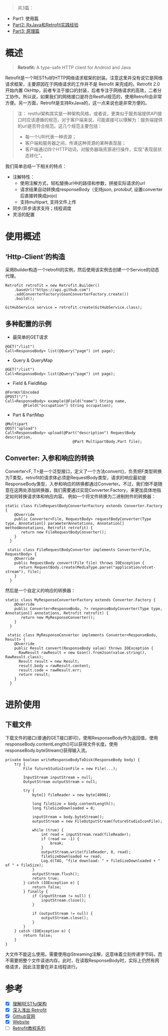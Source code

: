 > 共3篇：
* Part1: 使用篇
* [Part2: RxJava和Retrofit实践经验](网络库：Retrofit（二）：RxJava和Retrofit实践经验.md)
* [Part3: 原理篇](网络库：Retrofit（三）：原理篇.md)

# 概述
> **Retrofit:** A type-safe HTTP client for Android and Java

Retrofit是一个RESTful的HTTP网络请求框架的封装。注意这里并没有说它是网络请求框架，主要原因在于网络请求的工作并不是 Retrofit 来完成的。Retrofit 2.0 开始内置 OkHttp，前者专注于接口的封装，后者专注于网络请求的高效，二者分工协作。所以说，如果我们的网络接口是符合Restful规范的，使用Retrofit会非常方便。另一方面，Retrofit是支持RxJava的，这一点来说也是非常方便的。  
> 注： restful架构其实是一种架构风格，或者说，更类似于服务端提供API接口时应该遵循的规范，对于客户端来说，可能直接可以理解为：服务端提供的url是否符合规范。这几个规范主要包括：
> - 每一个URI代表一种资源；
> - 客户端和服务器之间，传递这种资源的某种表现层；
> - 客户端通过四个HTTP动词，对服务器端资源进行操作，实现"表现层状态转化"。

我们简单总结一下相关的特点：
- 注解特性：
    - 使用注解方式，轻松替换url中的路径和参数，拼接实际请求的url
    - 请求结果自动转换成responseBody（支持json, protobuf, 设置converter后直接转换成pojo)
    - 支持multipart, 支持文件上传
- 同步/异步请求支持；线程调度
- 灵活的配置

# 使用概述
## ‘Http-Client’的构造
采用Builder构造一个retrofit的实例，然后使用该实例去创建一个Service的动态代理。
```
Retrofit retrofit = new Retrofit.Builder()
    .baseUrl("https://api.github.com")
    .addConverterFactory(GsonConverterFactory.create())
    .build();

GitHubService service = retrofit.create(GitHubService.class);
```
## 多种配置的示例
- 最简单的GET请求
```
@GET("/list")
Call<ResponseBody> list(@Query("page") int page);
```
- Query & QueryMap
```
@GET("/list")
Call<ResponseBody> list(@Query("page") int page);
```
- Field & FieldMap
```
@FormUrlEncoded
@POST("/")   
Call<ResponseBody> example(@Field("name") String name, 
        @Field("occupation") String occupation);
```
- Part & PartMap
    
```
@Multipart
@OST("upload")    
Call<ResponseBody> upload(@Part("description") RequestBody description,
                              @Part MultipartBody.Part file);
```

## Converter: 入参和响应的转换
Converter<F, T>是一个泛型接口，定义了一个方法convert()，负责把F类型转换为T类型。retrofit的请求体必须是RequestBody类型，请求的响应最初是ResponseBody类型，入参和响应的转换都通过Converter。不过，我们倒不是随意在这两处添加转换器，我们需要通过实现Converter.Factory，来更加具体地指定如何转换请求体和响应内容。
例如一个将文件转换为二进制附件的转换器：
 
```
static class FileRequestBodyConverterFactory extends Converter.Factory {    
    @Override
    public Converter<File, RequestBody> requestBodyConverter(Type type, Annotation[] parameterAnnotations, Annotation[] methodAnnotations, Retrofit retrofit) {      
       return new FileRequestBodyConverter();
    }
  }  
       
 static class FileRequestBodyConverter implements Converter<File, RequestBody> {    
    @Override
    public RequestBody convert(File file) throws IOException {      
      return RequestBody.create(MediaType.parse("application/otcet-stream"), file);
    }
  }
```
然后是一个自定义的响应的转换器：
```
static class MyResponseConverterFactory extends Converter.Factory {    
    @Override
    public Converter<ResponseBodu, ?> responseBodyConverter(Type type, Annotation[] annotations, Retrofit retrofit) {      
       return new MyResponseConverter();
    }
  }  
       
 static class MyResponseConverter implements Converter<ResponseBodu, Result> {    
    @Override
    public Result convert(ResponseBody value) throws IOException {
      RawResult rawResult = new Gson().fromJson(value.string(), RawResult.class);
      Result result = new Result;
      result.body = rawResult.content;
      result.code = rawResult.err;
      return result;
    }
  }
```

# 进阶使用
## 下载文件
下载文件的接口(普通的GET接口即可)，使用ResponseBody作为返回值，使用responseBody.contentLength()可以获得文件长度。使用responseBody.byteStream()获得输入流。
```
private boolean writeResponseBodyToDisk(ResponseBody body) {  
    try {
        File futureStudioIconFile = new File(...);

        InputStream inputStream = null;
        OutputStream outputStream = null;

        try {
            byte[] fileReader = new byte[4096];

            long fileSize = body.contentLength();
            long fileSizeDownloaded = 0;

            inputStream = body.byteStream();
            outputStream = new FileOutputStream(futureStudioIconFile);

            while (true) {
                int read = inputStream.read(fileReader);
                if (read == -1) {
                    break;
                }
                outputStream.write(fileReader, 0, read);
                fileSizeDownloaded += read;
                Log.d(TAG, "file download: " + fileSizeDownloaded + " of " + fileSize);
            }
            outputStream.flush();
            return true;
        } catch (IOException e) {
            return false;
        } finally {
            if (inputStream != null) {
                inputStream.close();
            }

            if (outputStream != null) {
                outputStream.close();
            }
        }
    } catch (IOException e) {
        return false;
    }
}
```
大文件不能这么使用。需要使用@Streaming注解，这意味着立刻传递字节码，而不需要把整个文件读进内存。此时，在读取ResponseBody时，实际上仍然有网络请求，因此注意要在非主线程进行。

# 参考
- [x] [理解RESTful架构](http://www.ruanyifeng.com/blog/2011/09/restful)
- [x] [深入浅出 Retrofit](https://mp.weixin.qq.com/s?__biz=MzA3NTYzODYzMg==&mid=2653577186&idx=1&sn=1a5f6369faeb22b4b68ea39f25020d28&scene=0&key=f5c31ae61525f82eff1e94d54c4abd1c47958e9f7fe5751f2d201958841a354f0423e4ce98cb895058808f330921bde6&ascene=0&uin=MTYzMjY2MTE1&devicetype=iMac+MacBookPro10%2C1+OSX+OSX+10.11.4+build(15E65)&version=11020201&pass_ticket=rsJxex9Bn1eN7iJgW6FUI2KG3V9O6e3TH42j1U%2Fy5SU%3D)
- [x] [Github官网](https://github.com/square/retrofit)
- [x] [Website](http://square.github.io/retrofit/)
- [ ] [Retrofit教程系列](https://futurestud.io/tutorials/retrofit-getting-started-and-android-client)